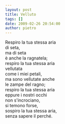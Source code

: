 ```yaml
---
layout: post
title: Velluto
tags: []
date: 2009-02-26 20:54:00
author: pietro
---
```

Respiro la tua stessa aria<br/>di seta,<br/>ma di seta<br/>è anche la ragnatela;<br/>respiro la tua stessa aria<br/>vellutata<br/>come i miei petali,<br/>ma sono vellutate anche<br/>le zampe del ragno;<br/>respiro la tua stessa aria<br/>eppure i nostri occhi<br/>non s'incrociano,<br/>si temono forse,<br/>sospiro la tua stessa aria,<br/>senza sapere il perché.
